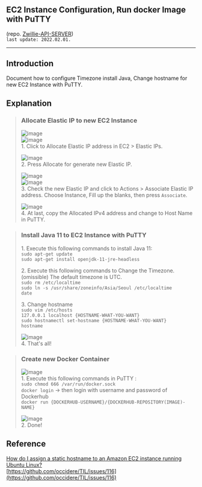 ## EC2 Instance Configuration, Run docker Image with PuTTY
(repo. [Zwillie-API-SERVER](https://github.com/codepark-kr/Zwillie-API-SERVER))  
`last update: 2022.02.01.`

---
## Introduction
Document how to configure Timezone install Java, Change hostname for new EC2 Instance with PuTTY.

## Explanation
> ### Allocate Elastic IP to new EC2 Instance
> ![image](https://user-images.githubusercontent.com/68538569/151949425-d5b5110b-d2f1-4031-a87e-3fa24a72b360.png)  
> ![image](https://user-images.githubusercontent.com/68538569/151949633-361e7c42-977c-4bc0-b1f0-17468ca55fd4.png)  
> 1\. Click to Allocate Elastic IP address in EC2 > Elastic IPs.
>
> ![image](https://user-images.githubusercontent.com/68538569/151949704-e364ea90-96b5-4e47-aa51-7f3764273667.png)  
> 2\. Press Allocate for generate new Elastic IP.
>
> ![image](https://user-images.githubusercontent.com/68538569/151949830-5694a842-2623-410c-8a3f-bc802fed90b7.png)  
> ![image](https://user-images.githubusercontent.com/68538569/151950051-c9bf35bd-4f3c-4264-9430-7010927a754d.png)  
> 3\. Check the new Elastic IP and click to Actions > Associate Elastic IP address. Choose Instance, Fill up the blanks, then press `Associate`.
>
> ![image](https://user-images.githubusercontent.com/68538569/151951075-0d980d70-517c-4f73-bf0b-68dfb81f0098.png)  
> 4\. At last, copy the Allocated IPv4 address and change to Host Name in PuTTY.



> ### Install Java 11 to EC2 Instance with PuTTY
>
> 1\. Execute this following commands to install Java 11:  
> `sudo apt-get update`  
> `sudo apt-get install openjdk-11-jre-headless`
>
> 2\. Execute this following commands to Change the Timezone.(omissible) The default timezone is UTC.  
> `sudo rm /etc/localtime`  
> `sudo ln -s /usr/share/zoneinfo/Asia/Seoul /etc/localtime`  
> `date`
>
> 3\. Change hostname  
> `sudo vim /etc/hosts`  
> `127.0.0.1 localhost {HOSTNAME-WHAT-YOU-WANT}`  
> `sudo hostnamectl set-hostname {HOSTNAME-WHAT-YOU-WANT}`  
> `hostname`
>
> ![image](https://user-images.githubusercontent.com/68538569/151944131-acee5a2c-af96-4338-a7e7-c6ca0f46b1ae.png)  
> 4\. That's all!


> ### Create new Docker Container
>
> ![image](https://user-images.githubusercontent.com/68538569/151955907-c99a7e26-0816-4cf2-97ce-0448193b1a9b.png)  
> 1\. Execute this following commands in PuTTY :  
> `sudo chmod 666 /var/run/docker.sock`  
> `docker login` -> then login with username and password of Dockerhub  
> `docker run {DOCKERHUB-USERNAME}/{DOCKERHUB-REPOSITORY(IMAGE)-NAME}`
>
> ![image](https://user-images.githubusercontent.com/68538569/151957864-c6394952-b057-44fd-87c4-27b776b6f97a.png)  
>  2\. Done!

## Reference
[How do I assign a static hostname to an Amazon EC2 instance running Ubuntu Linux?](https://aws.amazon.com/premiumsupport/knowledge-center/linux-static-hostname/?nc1=h_ls)  
[https://github.com/occidere/TIL/issues/116](https://github.com/occidere/TIL/issues/116)